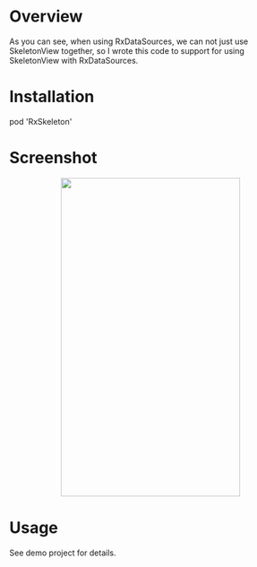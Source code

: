 # Overview

As you can see, when using RxDataSources, we can not just use SkeletonView together, so I wrote this code to support for using SkeletonView with RxDataSources.

# Installation

pod 'RxSkeleton'

# Screenshot

<p align="center">
  <img width="320" height="568" src="preview/snapshot.gif"/>
</p>

# Usage

See demo project for details.
